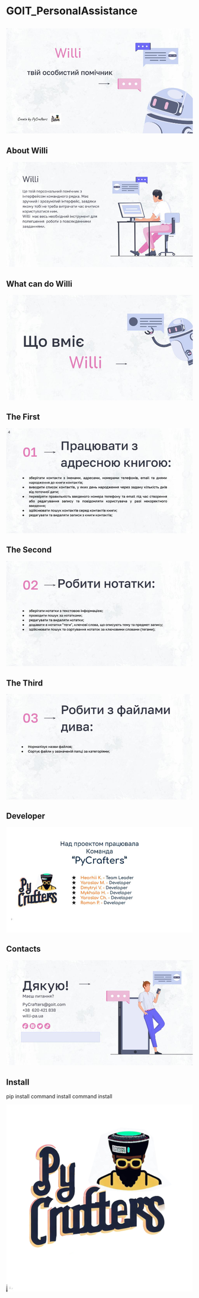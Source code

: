 # GOIT_PersonalAssistance
## ![Willi_personal_assistance](img/slide_0.jpg)
## About Willi
![Willi_about](img/slide_1.jpg)
## What can do Willi
![Willi_what_can_do](img/slide_2.jpg)
## The First
![Willi_01](img/slide_3.jpg)
## The Second
![Willi_02](img/slide_4.jpg)
## The Third
![Willi_03](img/slide_5.jpg)
## Developer
![Willi_04](img/slide_6.jpg)
## Contacts
![PyCrafters_contacts](img/slide_8.jpg)
## Install
pip install
command install
command install

![PyCrafters](img/logo_PyCrafters.jpg)